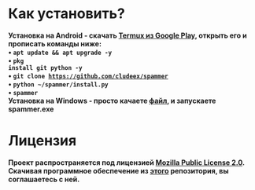 # Как установить?
<b>Установка на Android<b> - скачать <a href="https://play.google.com/store/apps/details?id=com.termux&hl=ru">Termux из Google Play</a>, открыть его и прописать команды ниже:<br>
• <code>apt update && apt upgrade -y</code><br>
• <code>pkg install git python -y</code><br>
• <code>git clone https://github.com/cludeex/spammer</code><br>
• <code>python ~/spammer/install.py</code><br>
• <code>spammer</code><br>
<b>Установка на Windows<b> - просто качаете [файл](https://github.com/cludeex/spammer/blob/master/spammer.exe), и запускаете spammer.exe<br> 
# Лицензия
<b>Проект распространяется под лицензией [Mozilla Public License 2.0](https://github.com/cludeex/spammer/blob/master/LICENSE). Скачивая программное обеспечение из [этого](https://github.com/cludeex/spammer) репозитория, вы соглашаетесь с ней.<br>
